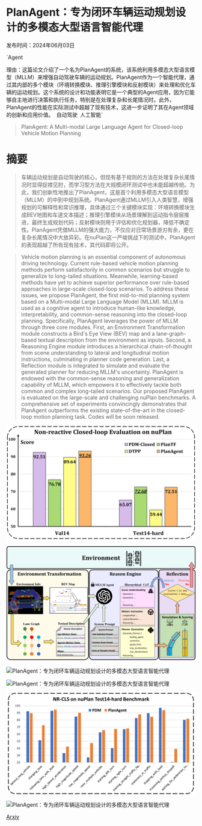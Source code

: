# PlanAgent：专为闭环车辆运动规划设计的多模态大型语言智能代理

发布时间：2024年06月03日

`Agent

理由：这篇论文介绍了一个名为PlanAgent的系统，该系统利用多模态大型语言模型（MLLM）来增强自动驾驶车辆的运动规划。PlanAgent作为一个智能代理，通过其内部的多个模块（环境转换模块、推理引擎模块和反射模块）来处理和优化车辆的运动规划。这个系统的设计和功能表明它是一个典型的Agent应用，因为它能够自主地进行决策和执行任务，特别是在处理复杂和长尾情况时。此外，PlanAgent的性能在实际测试中超越了现有技术，这进一步证明了其在Agent领域的创新和应用价值。` `自动驾驶` `人工智能`

> PlanAgent: A Multi-modal Large Language Agent for Closed-loop Vehicle Motion Planning

# 摘要

> 车辆运动规划是自动驾驶的核心，但现有基于规则的方法在处理复杂长尾情况时显得捉襟见肘，而学习型方法在大规模闭环测试中也未能超越传统。为此，我们创新性地推出了PlanAgent，这是首个利用多模态大型语言模型（MLLM）的中到中规划系统。PlanAgent通过MLLM引入人类智慧，增强规划的可解释性和常识推理，具体通过三个关键模块实现：环境转换模块生成BEV地图和车道文本描述；推理引擎模块从场景理解到运动指令层层推进，最终生成规划代码；反射模块则用于评估和优化规划器，降低不确定性。PlanAgent凭借MLLM的强大能力，不仅应对日常场景游刃有余，更在复杂长尾情况中大放异彩。在nuPlan这一严峻挑战下的测试中，PlanAgent的表现超越了所有现有技术，其代码即将公开。

> Vehicle motion planning is an essential component of autonomous driving technology. Current rule-based vehicle motion planning methods perform satisfactorily in common scenarios but struggle to generalize to long-tailed situations. Meanwhile, learning-based methods have yet to achieve superior performance over rule-based approaches in large-scale closed-loop scenarios. To address these issues, we propose PlanAgent, the first mid-to-mid planning system based on a Multi-modal Large Language Model (MLLM). MLLM is used as a cognitive agent to introduce human-like knowledge, interpretability, and common-sense reasoning into the closed-loop planning. Specifically, PlanAgent leverages the power of MLLM through three core modules. First, an Environment Transformation module constructs a Bird's Eye View (BEV) map and a lane-graph-based textual description from the environment as inputs. Second, a Reasoning Engine module introduces a hierarchical chain-of-thought from scene understanding to lateral and longitudinal motion instructions, culminating in planner code generation. Last, a Reflection module is integrated to simulate and evaluate the generated planner for reducing MLLM's uncertainty. PlanAgent is endowed with the common-sense reasoning and generalization capability of MLLM, which empowers it to effectively tackle both common and complex long-tailed scenarios. Our proposed PlanAgent is evaluated on the large-scale and challenging nuPlan benchmarks. A comprehensive set of experiments convincingly demonstrates that PlanAgent outperforms the existing state-of-the-art in the closed-loop motion planning task. Codes will be soon released.

![PlanAgent：专为闭环车辆运动规划设计的多模态大型语言智能代理](../../../paper_images/2406.01587/x1.png)

![PlanAgent：专为闭环车辆运动规划设计的多模态大型语言智能代理](../../../paper_images/2406.01587/x2.png)

![PlanAgent：专为闭环车辆运动规划设计的多模态大型语言智能代理](../../../paper_images/2406.01587/x3.png)

![PlanAgent：专为闭环车辆运动规划设计的多模态大型语言智能代理](../../../paper_images/2406.01587/x4.png)

![PlanAgent：专为闭环车辆运动规划设计的多模态大型语言智能代理](../../../paper_images/2406.01587/x5.png)

![PlanAgent：专为闭环车辆运动规划设计的多模态大型语言智能代理](../../../paper_images/2406.01587/x6.png)

[Arxiv](https://arxiv.org/abs/2406.01587)